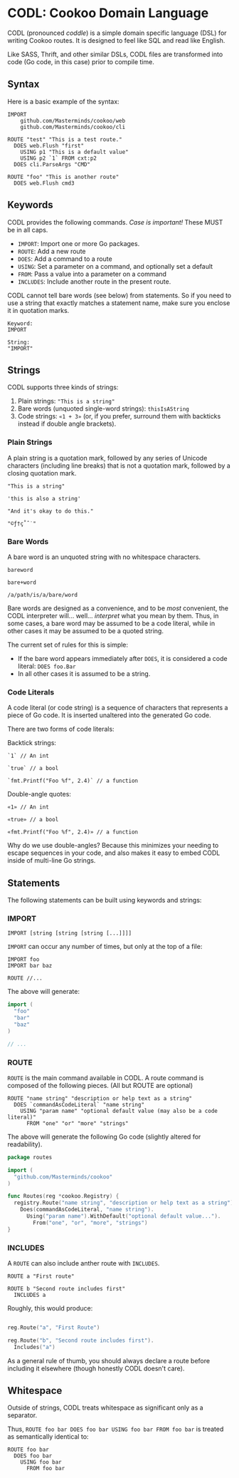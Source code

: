 # CODL: Cookoo Domain Language

CODL (pronounced *coddle*) is a simple domain specific language (DSL) for writing Cookoo
routes. It is designed to feel like SQL and read like English.

Like SASS, Thrift, and other similar DSLs, CODL files are transformed
into code (Go code, in this case) prior to compile time.

## Syntax

Here is a basic example of the syntax:

```
IMPORT
	github.com/Masterminds/cookoo/web
	github.com/Masterminds/cookoo/cli

ROUTE "test" "This is a test route."
  DOES web.Flush "first"
    USING p1 "This is a default value"
    USING p2 `1` FROM cxt:p2
  DOES cli.ParseArgs "CMD"

ROUTE "foo" "This is another route"
  DOES web.Flush cmd3
```


## Keywords

CODL provides the following commands. *Case is important!* These MUST be
in all caps.

- `IMPORT`: Import one or more Go packages.
- `ROUTE`: Add a new route
- `DOES`: Add a command to a route
- `USING`: Set a parameter on a command, and optionally set a default
- `FROM`: Pass a value into a parameter on a command
- `INCLUDES`: Include another route in the present route.

CODL cannot tell bare words (see below) from statements. So if you need
to use a string that exactly matches a statement name, make sure you
enclose it in quotation marks.

```
Keyword:
IMPORT

String:
"IMPORT"
```

## Strings

CODL supports three kinds of strings:

1. Plain strings: `"This is a string"`
2. Bare words (unquoted single-word strings): `thisIsAString`
3. Code strings: `«1 + 3»` (or, if you prefer, surround them with
   backticks instead if double angle brackets).

### Plain Strings

A plain string is a quotation mark, followed by any series of Unicode characters
(including line breaks) that is not a quotation mark, followed by a
closing quotation mark.

```
"This is a string"

'this is also a string'

"And it's okay to do this."

"©ƒ†ç˚ˆ˙"
```

### Bare Words

A bare word is an unquoted string with no whitespace characters.

```
bareword

bare+word

/a/path/is/a/bare/word
```
Bare words are designed as a convenience, and to be *most* convenient,
the CODL interpreter will... well... *interpret* what you mean by them.
Thus, in some cases, a bare word may be assumed to be a code literal,
while in other cases it may be assumed to be a quoted string.

The current set of rules for this is simple:

* If the bare word appears immediately after `DOES`, it is considered a
  code literal: `DOES foo.Bar`
* In all other cases it is assumed to be a string.


### Code Literals

A code literal (or code string) is a sequence of characters that
represents a piece of Go code. It is inserted unaltered into the
generated Go code.

There are two forms of code literals:

Backtick strings:
```
`1` // An int

`true` // a bool

`fmt.Printf("Foo %f", 2.4)` // a function
```

Double-angle quotes:

```
«1» // An int

«true» // a bool

«fmt.Printf("Foo %f", 2.4)» // a function
```

Why do we use double-angles? Because this minimizes your needing to
escape sequences in your code, and also makes it easy to embed CODL
inside of multi-line Go strings.

## Statements

The following statements can be built using keywords and strings:

### IMPORT

```
IMPORT [string [string [string [...]]]]
```

`IMPORT` can occur any number of times, but only at the top of a file:

```
IMPORT foo
IMPORT bar baz

ROUTE //...
```

The above will generate:

```go
import (
  "foo"
  "bar"
  "baz"
)

// ...
```

### ROUTE

`ROUTE` is the main command available in CODL. A route command is
composed of the following pieces. (All but ROUTE are optional)

```
ROUTE "name string" "description or help text as a string"
  DOES `commandAsCodeLiteral` "name string"
    USING "param name" "optional default value (may also be a code literal)"
      FROM "one" "or" "more" "strings"
```

The above will generate the following Go code (slightly altered for
readability).

```go
package routes

import (
  "github.com/Masterminds/cookoo"
)

func Routes(reg *cookoo.Registry) {
  registry.Route("name string", "description or help text as a string").
    Does(commandAsCodeLiteral, "name string").
      Using("param name").WithDefault("optional default value...").
        From("one", "or", "more", "strings")
}
```

### INCLUDES

A `ROUTE` can also include anther route with `INCLUDES`.

```
ROUTE a "First route"

ROUTE b "Second route includes first"
  INCLUDES a

```

Roughly, this would produce:

```go

reg.Route("a", "First Route")

reg.Route("b", "Second route includes first").
  Includes("a")
```

As a general rule of thumb, you should always declare a route before
including it elsewhere (though honestly CODL doesn't care).

## Whitespace

Outside of strings, CODL treats whitespace as significant only as a
separator.

Thus, `ROUTE foo bar DOES foo bar USING foo bar FROM foo bar` is treated as
semantically identical to:

```
ROUTE foo bar
  DOES foo bar
    USING foo bar
      FROM foo bar
```

